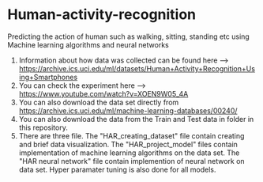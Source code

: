 # Human-activity-recognition
Predicting the action of human such as walking, sitting, standing etc using Machine learning algorithms and neural networks

1. Information about how data was collected can be found here --> https://archive.ics.uci.edu/ml/datasets/Human+Activity+Recognition+Using+Smartphones
2. You can check the experiment here --> https://www.youtube.com/watch?v=XOEN9W05_4A
3. You can also download the data set directly from https://archive.ics.uci.edu/ml/machine-learning-databases/00240/ 
4. You can also download the data from the Train and Test data in folder in this repository.
5. There are three file. The "HAR_creating_dataset" file contain creating and brief data visualization. The "HAR_project_model" files contain implementation of machine learning algorithms on the data set. The "HAR neural network" file contain implemention of neural network on data set. Hyper paramater tuning is also done for all models.
